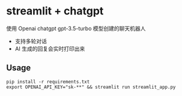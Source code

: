 #  streamlit + chatgpt

使用 Openai chatgpt gpt-3.5-turbo 模型创建的聊天机器人

- 支持多轮对话
- AI 生成的回复会实时打印出来

## Usage
```
pip install -r requirements.txt
export OPENAI_API_KEY="sk-**" && streamlit run streamlit_app.py
```